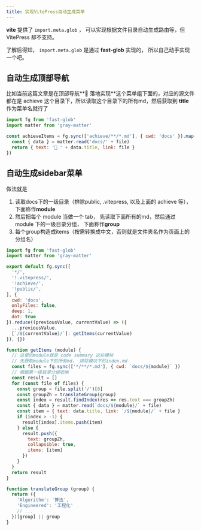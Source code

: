 ```yaml
---
title: 实现VitePress自动生成菜单
---
```


**vite** 提供了 `import.meta.glob` ， 可以实现根据文件目录自动生成路由等，但 VitePress 却不支持。

了解后得知， `import.meta.glob` 是通过 **fast-glob** 实现的， 所以自己动手实现一个吧。

## 自动生成顶部导航

比如当前这篇文章是在顶部导航**👻 落地实现**这个菜单组下面的，对应的源文件都在是 achieve 这个目录下，所以读取这个目录下的所有md，然后获取到 **title** 作为菜单名就行了

```javascript
import fg from 'fast-glob'
import matter from 'gray-matter'

const achieveItems = fg.sync(['achieve/**/*.md'], { cwd: 'docs' }).map(file => {
  const { data } = matter.read('docs/' + file)
  return { text: '💪 ' + data.title, link: file }
})
```

## 自动生成sidebar菜单

做法就是
1. 读取docs下的一级目录（排除public, .vitepress, 以及上面的 achieve 等），下面称作**module**
2. 然后把每个 module 当做一个 tab， 先读取下面所有的md，然后通过 module 下的一级目录分组， 下面称作**group**
3. 每个group构造成items（按需转换成中文，否则就是文件夹名作为页面上的分组名）

```javascript
import fg from 'fast-glob'
import matter from 'gray-matter'

export default fg.sync([
  '*/',
  '!.vitepress/',
  '!achieve/',
  '!public/',
], {
  cwd: 'docs',
  onlyFiles: false,
  deep: 1,
  dot: true
}).reduce((previousValue, currentValue) => ({
  ...previousValue,
  [`/${currentValue}/`]: getItems(currentValue)
}), {})

function getItems (module) {
  // 这里的module就是 code summary 这些模块
  // 先获取module下的所有md， 排除模块下的index.md
  const files = fg.sync(['*/**/*.md'], { cwd: `docs/${module}` })
  // 根据第一级目录分组收纳
  const result = []
  for (const file of files) {
    const group = file.split('/')[0]
    const groupZh = translateGroup(group)
    const index = result.findIndex(res => res.text === groupZh)
    const { data } = matter.read(`docs/${module}/` + file)
    const item = { text: data.title, link: `/${module}/` + file }
    if (index > -1) {
      result[index].items.push(item)
    } else {
      result.push({
        text: groupZh,
        collapsible: true,
        items: [item]
      })
    }
  }
  return result
}

function translateGroup (group) {
  return ({
    'Algorithm': '算法',
    'Engineered': '工程化'
    // ...
  })[group] || group
}
```

